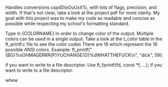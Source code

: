 Handles conversions cspdDioOuUxX%, with lots of flags, precision, and width. If that's not clear, take a look at the project pdf for more clarity. My goal with this project was to make my code as readable and concise as possible while respecting my school's formatting standard.

Type in {COLORNAME} in order to change color of the output. Multiple colors can be used in a single output. Take a look at the t_color table in the ft_printf.c file to see the color codes There are 16 which represent the 16 possible ANSI colors. Example: ft_printf("{BG}%sOHMAGERRR{P}YUCHANGE{O}%dWHATTHEFUCK\n", "dick", 59);

if you want to write to a file descriptor. Use ft_fprintf(fd, const *f, ...); if you want to write to a file descriptor.

whew

